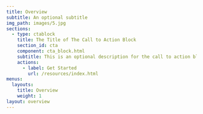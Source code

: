 ```yaml
---
title: Overview
subtitle: An optional subtitle
img_path: images/5.jpg
sections:
  - type: ctablock
    title: The Title of The Call to Action Block
    section_id: cta
    component: cta_block.html
    subtitle: This is an optional description for the call to action block.
    actions:
      - label: Get Started
        url: /resources/index.html
menus:
  layouts:
    title: Overview
    weight: 1
layout: overview
---
```

